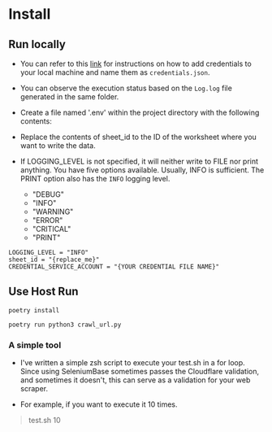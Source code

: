 # Install

## Run locally
- You can refer to this [link](https://www.youtube.com/watch?v=zCEJurLGFRk&ab_channel=TechWithTim) for instructions on how to add credentials to your local machine and name them as `credentials.json`.
- You can observe the execution status based on the `Log.log` file generated in the same folder.

- Create a file named '.env' within the project directory with the following contents:
- Replace the contents of sheet_id to the ID of the worksheet where you want to write the data.
- If LOGGING_LEVEL is not specified, it will neither write to FILE nor print anything. You have five options available. Usually, INFO is sufficient. The PRINT option also has the `INFO` logging level.
    - "DEBUG"
    - "INFO"
    - "WARNING"
    - "ERROR"
    - "CRITICAL"
    - "PRINT"
```
LOGGING_LEVEL = "INFO"
sheet_id = "{replace_me}"
CREDENTIAL_SERVICE_ACCOUNT = "{YOUR CREDENTIAL FILE NAME}"
```

## Use Host Run

```
poetry install
```

```
poetry run python3 crawl_url.py
```

### A simple tool

- I've written a simple zsh script to execute your test.sh in a for loop. Since using SeleniumBase sometimes passes the Cloudflare validation, and sometimes it doesn't, this can serve as a validation for your web scraper.

- For example, if you want to execute it 10 times.
> test.sh 10
